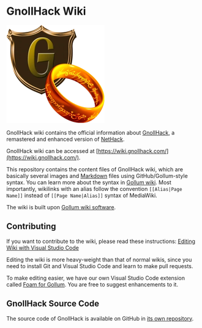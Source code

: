 # GnollHack Wiki

![gnollhack-wiki-256](/uploads/Editing%20Wiki%20with%20Visual%20Studio%20Code/gnollhack-wiki-256.webp)

GnollHack wiki contains the official information about [GnollHack](https://gnollhack.com/), a remastered and enhanced version of [NetHack](https://nethack.org).

GnollHack wiki can be accessed at [https://wiki.gnollhack.com/](https://wiki.gnollhack.com/).

This repository contains the content files of GnollHack wiki, which are basically several images and [Markdown](https://www.markdownguide.org/) files using GitHub/Gollum-style syntax. You can learn more about the syntax in [Gollum wiki](https://github.com/gollum/gollum/wiki). Most importantly, wikilinks with an alias follow the convention `[[Alias|Page Name]]` instead of `[[Page Name|Alias]]` syntax of MediaWiki.

The wiki is built upon [Gollum wiki software](https://github.com/gollum/gollum).

## Contributing

If you want to contribute to the wiki, please read these instructions: [Editing Wiki with Visual Studio Code](https://wiki.gnollhack.com/Editing%20Wiki%20with%20Visual%20Studio%20Code.md)

Editing the wiki is more heavy-weight than that of normal wikis, since you need to install Git and Visual Studio Code and learn to make pull requests.

To make editing easier, we have our own Visual Studio Code extension called [Foam for Gollum](https://marketplace.visualstudio.com/items?itemName=Hyvnmielenpelitry.foam-vscode-gollum). You are free to suggest enhancements to it.

## GnollHack Source Code

The source code of GnollHack is available on GitHub in [its own repository](https://github.com/hyvanmielenpelit/GnollHack).
